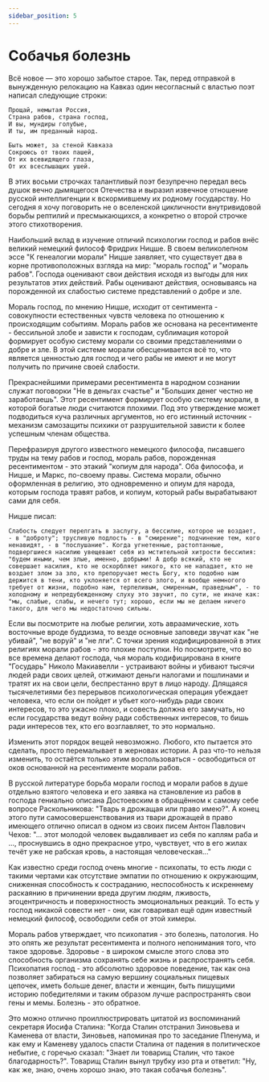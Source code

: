 ```yaml
---
sidebar_position: 5
---
```


# Собачья болезнь

Всё новое — это хорошо забытое старое. Так, перед отправкой в вынужденную релокацию на Кавказ один несогласный с властью поэт написал следующие строки:

```
Прощай, немытая Россия,
Страна рабов, страна господ,
И вы, мундиры голубые,
И ты, им преданный народ.

Быть может, за стеной Кавказа
Сокроюсь от твоих пашей,
От их всевидящего глаза,
От их всеслышащих ушей.
```

В этих восьми строчках талантливый поэт безупречно передал весь душок вечно дымящегося Отечества и выразил извечное отношение русской интеллигенции к вскормившему их родному государству. Но сегодня я хочу поговорить не о вселенской цикличности внутривидовой борьбы рептилий и пресмыкающихся, а конкретно о второй строчке этого стихотворения.

Наибольший вклад в изучение отличий психологии господ и рабов внёс великий немецкий философ Фридрих Ницше. В своем великолепном эссе "К генеалогии морали" Ницше заявляет, что существует два в корне противоположных взгляда на мир: "мораль господ" и "мораль рабов". Господа оценивают свои действия исходя из выгоды для них результатов этих действий. Рабы оценивают действия, основываясь на порожденной их слабостью системе представлений о добре и зле.

Мораль господ, по мнению Ницше, исходит от сентимента - совокупности естественных чувств человека по отношению к происходящим событиям. Мораль рабов же основана на ресентименте - бессильной злобе и зависти к господам, сублимация которой формирует особую систему морали со своими представлениями о добре и зле. В этой системе морали обесценивается всё то, что является ценностью для господ и чего рабы не имеют и не могут получить по причине своей слабости.

Прекраснейшими примерами ресентимента в народном сознании служат поговорки "Не в деньгах счастье" и "Больших денег честно не заработаешь". Этот ресентимент формирует особую систему морали, в которой богатые люди считаются плохими. Под это утверждение может подводиться куча различных аргументов, но его истинный источник - механизм самозащиты психики от разрушительной зависти к более успешным членам общества.

Перефразируя другого известного немецкого философа, писавшего труды на тему рабов и господ, мораль рабов, порожденная ресентиментом - это этакий "копиум для народа". Оба философа, и Ницше, и Маркс, по-своему правы. Система морали, обычно оформленная в религию, это одновременно и опиум для народа, которым господа травят рабов, и копиум, который рабы вырабатывают сами для себя.

Ницше писал:

```
Слабость следует перелгать в заслугу, а бессилие, которое не воздает, - в "доброту"; трусливую подлость - в "смирение"; подчинение тем, кого ненавидят, - в "послушание". Когда угнетенные, растоптанные, подвергшиеся насилию увещевают себя из мстительной хитрости бессилия: "будем иными, чем злые, именно, добрыми! А добр всякий, кто не совершает насилия, кто не оскорбляет никого, кто не нападает, кто не воздает злом за зло, кто препоручает месть Богу, кто подобно нам держится в тени, кто уклоняется от всего злого, и вообще немногого требует от жизни, подобно нам, терпеливым, смиренным, праведным", - то холодному и непредубежденному слуху это звучит, по сути, не иначе как: "мы, слабые, слабы, и нечего тут; хорошо, если мы не делаем ничего такого, для чего мы недостаточно сильны.
```

Если вы посмотрите на любые религии, хоть авраамические, хоть восточные вроде буддизма, то везде основные заповеди звучат как "не убивай", "не воруй" и "не лги". С точки зрения кодифицированной в этих религиях морали рабов - это плохие поступки. Но посмотрите, что во все времена делают господа, чья мораль кодифицирована в книге "Государь" Николо Макиавелли - устраивают войны и убивают тысячи людей ради своих целей, отжимают деньги налогами и пошлинами и тратят их на свои цели, беспрестанно врут в лицо народу. Длящаяся тысячелетиями без перерывов психологическая операция убеждает человека, что если он пойдет и убьет кого-нибудь ради своих интересов, то это ужасно плохо, и совесть должна его замучать, но если государства ведут войну ради собственных интересов, то бишь ради интересов тех, кто его возглавляет, то это нормально.

Изменить этот порядок вещей невозможно. Любого, кто пытается это сделать, просто перемалывает в жерновах истории. А раз что-то нельзя изменить, то остаётся только этим воспользоваться - освободиться от оков основанной на ресентименте морали рабов.

В русской литературе борьба морали господ и морали рабов в душе отдельно взятого человека и его заявка на становление из рабов в господа гениально описана Достоевским в обращённом к самому себе вопросе Раскольникова: "Тварь я дрожащая или право имею?". А конец этого пути самосовершенствования из твари дрожащей в право имеющего отлично описал в одном из своих писем Антон Павлович Чехов: "... этот молодой человек выдавливает из себя по каплям раба и ..., проснувшись в одно прекрасное утро, чувствует, что в его жилах течёт уже не рабская кровь, а настоящая человеческая..."

Как известно среди господ очень многие - психопаты, то есть люди с такими чертами как отсутствие эмпатии по отношению к окружающим, сниженная способность к состраданию, неспособность к искреннему раскаянию в причинении вреда другим людям, лживость, эгоцентричность и поверхностность эмоциональных реакций. То есть у господ никакой совести нет - они, как говаривал ещё один известный немецкий философ, освободили себя от этой химеры.

Мораль рабов утверждает, что психопатия - это болезнь, патология. Но это опять же результат ресентимента и полного непонимания того, что такое здоровье. Здоровье - в широком смысле этого слова это способность организма сохранять себе жизнь и распространять себя. Психопатия господ - это абсолютно здоровое поведение, так как она позволяет забираться на самую вершину социальных пищевых цепочек, иметь больше денег, власти и женщин, быть пишущими историю победителями и таким образом лучше распространять свои гены и мемы. Болезнь - это обратное.

Это можно отлично проиллюстрировать цитатой из воспоминаний секретаря Иосифа Сталина: "Когда Сталин отстранил Зиновьева и Каменева от власти, Зиновьев, напоминая про то заседание Пленума, и как ему и Каменеву удалось спасти Сталина от падения в политическое небытие, с горечью сказал: "Знает ли товарищ Сталин, что такое благодарность?". Товарищ Сталин вынул трубку изо рта и ответил: "Ну, как же, знаю, очень хорошо знаю, это такая собачья болезнь".
